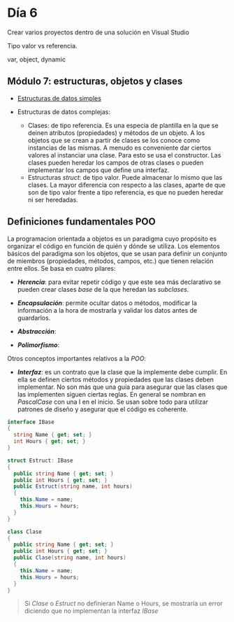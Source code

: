 # Día 6

Crear varios proyectos dentro de una solución en Visual Studio

Tipo valor vs referencia.

var, object, dynamic

## Módulo 7: estructuras, objetos y clases

* [Estructuras de datos simples](fundamentos/../10-18-Fundamentos.md#estructuras-de-datos)

* Estructuras de datos complejas:
  * Clases: de tipo referencia. Es una especia de plantilla en la que se deinen atributos (propiedades) y métodos de un objeto. A los objetos que se crean a partir de clases se los conoce como instancias de las mismas.
  A menudo es conveniente dar ciertos valores al instanciar una clase. Para esto se usa el constructor.
  Las clases pueden heredar los campos de otras clases o pueden implementar los campos que define una interfaz.
  * Estructuras *struct*: de tipo valor. Puede almacenar lo mismo que las clases. La mayor diferencia con respecto a las clases, aparte de que son de tipo valor frente a tipo referencia, es que no pueden heredar ni ser heredadas.

## Definiciones fundamentales POO

La programacion orientada a objetos es un paradigma cuyo propósito es organizar el código en función de quién y dónde se utiliza. Los elementos básicos del paradigma son los objetos, que se usan para definir un conjunto de miembros (propiedades, métodos, campos, etc.) que tienen relación entre ellos. Se basa en cuatro pilares:

* ***Herencia***: para evitar repetir código y que este sea más declarativo se pueden crear clases *base* de la que heredan las *subclases*.

* ***Encapsulación***: permite ocultar datos o métodos, modificar la información a la hora de mostrarla y validar los datos antes de guardarlos.

* ***Abstracción***:

* ***Polimorfismo***:

Otros conceptos importantes relativos a la *POO*:

* ***Interfaz***: es un contrato que la clase que la implemente debe cumplir. En ella se definen ciertos métodos y propiedades que las clases deben implementar. No son más que una guía para asegurar que las clases que las implementen siguen ciertas reglas.
En general se nombran en *PascalCase* con una I en el inicio.
Se usan sobre todo para utilizar patrones de diseño y asegurar que el código es coherente.

```csharp
interface IBase
{
  string Name { get; set; }
  int Hours { get; set; }
}

struct Estruct: IBase
{
  public string Name { get; set; }
  public int Hours { get; set; }
  public Estruct(string name, int hours)
  {
    this.Name = name;
    this.Hours = hours;
  }
}

class Clase
{
  public string Name { get; set; }
  public int Hours { get; set; }
  public Clase(string name, int hours)
  {
    this.Name = name;
    this.Hours = hours;
  }
}
```

> Si *Clase* o *Estruct* no definieran Name o Hours, se mostraría un error diciendo que no implementan la interfaz *IBase*
